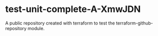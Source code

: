# test-unit-complete-A-XmwJDN
A public repository created with terraform to test the terraform-github-repository module.
